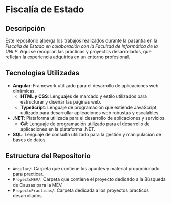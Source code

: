# Fiscalía de Estado

## Descripción

Este repositorio alberga los trabajos realizados durante la pasantía en la *Fiscalía de Estado en colaboración con la Facultad de Informática de la UNLP*. Aquí se recopilan las prácticas y proyectos desarrollados, que reflejan la experiencia adquirida en un entorno profesional.

## Tecnologías Utilizadas

- **Angular**: Framework utilizado para el desarrollo de aplicaciones web dinámicas.
    - **HTML y CSS**: Lenguajes de marcado y estilo utilizados para estructurar y diseñar las páginas web.
    - **TypeScript**: Lenguaje de programación que extiende JavaScript, utilizado para desarrollar aplicaciones web robustas y escalables.  
- **.NET**: Plataforma utilizada para el desarrollo de aplicaciones y servicios.
    - **C#**: Lenguaje de programación utilizado para el desarrollo de aplicaciones en la plataforma .NET.
- **SQL**: Lenguaje de consulta utilizado para la gestión y manipulación de bases de datos. 

## Estructura del Repositorio

- `Angular/`: Carpeta que contiene los apuntes y material proporcionado para practicar.
- `ProyectoMEV/`: Carpeta que contiene el proyecto dedicado a la Búsqueda de Causas para la MEV.
- `ProyectoPracticas/`: Carpeta dedicada a los proyectos practicos desarrollados.